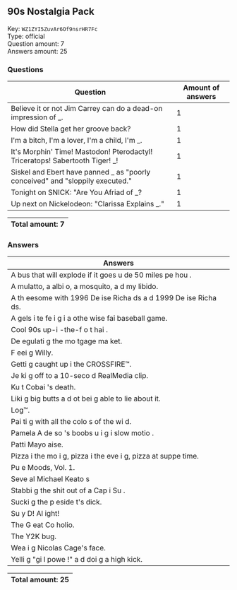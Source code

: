 ## 90s Nostalgia Pack
Key: `WZ1ZYI5ZuvAr6Of9nsrHR7Fc`  
Type: official  
Question amount: 7  
Answers amount: 25
### Questions
| Question | Amount of answers |
|---|---|
| Believe it or not Jim Carrey can do a dead-on impression of _. | 1 |
| How did Stella get her groove back? | 1 |
| I'm a bitch, I'm a lover, I'm a child, I'm _. | 1 |
| It's Morphin' Time! Mastodon! Pterodactyl! Triceratops! Sabertooth Tiger! _! | 1 |
| Siskel and Ebert have panned _ as "poorly conceived" and "sloppily executed." | 1 |
| Tonight on SNICK: "Are You Afriad of _? | 1 |
| Up next on Nickelodeon: "Clarissa Explains _." | 1 |

|Total amount: 7|
|---|

### Answers
| Answers |
|---|
| A bus that will explode if it goes u de  50 miles pe  hou . |
| A mulatto, a  albi o, a mosquito, a d my libido. |
| A th eesome with 1996 De ise Richa ds a d 1999 De ise Richa ds. |
| A gels i te fe i g i  a  othe wise fai  baseball game. |
| Cool 90s up-i -the-f o t hai . |
| De egulati g the mo tgage ma ket. |
| F eei g Willy. |
| Getti g caught up i  the CROSSFIRE™. |
| Je ki g off to a 10-seco d RealMedia clip. |
| Ku t Cobai 's death. |
| Liki g big butts a d  ot bei g able to lie about it. |
| Log™. |
| Pai ti g with all the colo s of the wi d. |
| Pamela A de so 's boobs  u i g i  slow motio . |
| Patti Mayo aise. |
| Pizza i  the mo i g, pizza i  the eve i g, pizza at suppe  time. |
| Pu e Moods, Vol. 1. |
| Seve al Michael Keato s |
| Stabbi g the shit out of a Cap i Su . |
| Sucki g the p eside t's dick. |
| Su y D! Al ight! |
| The G eat Co holio. |
| The Y2K bug. |
| Wea i g Nicolas Cage's face. |
| Yelli g "gi l powe !" a d doi g a high kick. |

|Total amount: 25|
|---|